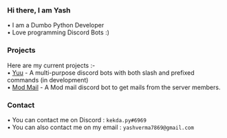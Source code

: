 ### Hi there, I am Yash
• I am a Dumbo Python Developer<br>
• Love programming Discord Bots :)  <br>
### Projects
Here are my current projects :- <br>
• [Yuu](https://github.com/kekda-py/YuuScource/) - A multi-purpose discord bots with both slash and prefixed commands (in development) <br>
• [Mod Mail]() - A Mod mail discord bot to get mails from the server members.
### Contact
• You can contact me on Discord : `kekda.py#6969` <br>
• You can also contact me on my email : `yashverma7869@gmail.com`
